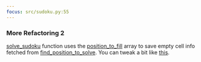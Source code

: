 ```yaml
---
focus: src/sudoku.py:55
---
```

### More Refactoring 2

[solve\_sudoku](src/sudoku.py:52) function uses the [position\_to\_fill](src/sudoku.py:55:old) array to save empty cell info fetched from [find\_position\_to\_solve](src/sudoku.py:18:old).
You can tweak a bit like [this](src/sudoku.py:53).